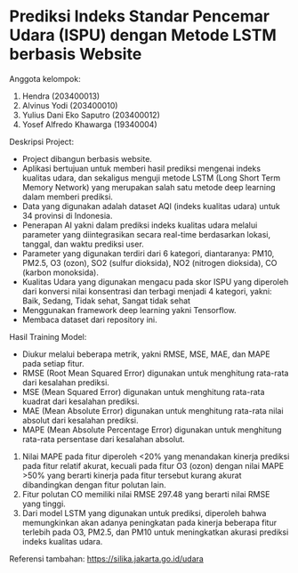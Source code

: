 # Prediksi Indeks Standar Pencemar Udara (ISPU) dengan Metode LSTM berbasis Website
Anggota kelompok:
1. Hendra (203400013)
2. Alvinus Yodi (203400010)
3. Yulius Dani Eko Saputro (203400012)
4. Yosef Alfredo Khawarga (19340004)

Deskripsi Project:
- Project dibangun berbasis website.
- Aplikasi bertujuan untuk memberi hasil prediksi mengenai indeks kualitas udara, dan sekaligus menguji metode LSTM (Long Short Term Memory Network) yang merupakan salah satu metode deep learning dalam memberi prediksi.
- Data yang digunakan adalah dataset AQI (indeks kualitas udara) untuk 34 provinsi di Indonesia.
- Penerapan AI yakni dalam prediksi indeks kualitas udara melalui parameter yang diintegrasikan secara real-time berdasarkan lokasi, tanggal, dan waktu prediksi user.
- Parameter yang digunakan terdiri dari 6 kategori, diantaranya: PM10, PM2.5, O3 (ozon),  SO2 (sulfur dioksida), NO2 (nitrogen dioksida), CO (karbon monoksida).
- Kualitas Udara yang digunakan mengacu pada skor ISPU yang diperoleh dari konversi nilai konsentrasi dan terbagi menjadi 4 kategori, yakni: Baik, Sedang, Tidak sehat, Sangat tidak sehat
- Menggunakan framework deep learning yakni Tensorflow.
- Membaca dataset dari repository ini.

Hasil Training Model:
- Diukur melalui beberapa metrik, yakni RMSE, MSE, MAE, dan MAPE pada setiap fitur.
- RMSE (Root Mean Squared Error) digunakan untuk menghitung rata-rata dari kesalahan prediksi.
- MSE (Mean Squared Error) digunakan untuk menghitung rata-rata kuadrat dari kesalahan prediksi.
- MAE (Mean Absolute Error) digunakan untuk menghitung rata-rata nilai absolut dari kesalahan prediksi.
- MAPE (Mean Absolute Percentage Error) digunakan untuk menghitung rata-rata persentase dari kesalahan absolut.
1. Nilai MAPE pada fitur diperoleh <20% yang menandakan kinerja prediksi pada fitur relatif akurat, kecuali pada fitur O3 (ozon) dengan nilai MAPE >50% yang berarti kinerja pada fitur tersebut kurang akurat dibandingkan dengan fitur polutan lain.
2. Fitur polutan CO memiliki nilai RMSE 297.48 yang berarti nilai RMSE yang tinggi.
3. Dari model LSTM yang digunakan untuk prediksi, diperoleh bahwa memungkinkan akan adanya peningkatan pada kinerja beberapa fitur terlebih pada O3, PM2.5, dan PM10 untuk meningkatkan akurasi prediksi indeks kualitas udara.

Referensi tambahan:
https://silika.jakarta.go.id/udara
